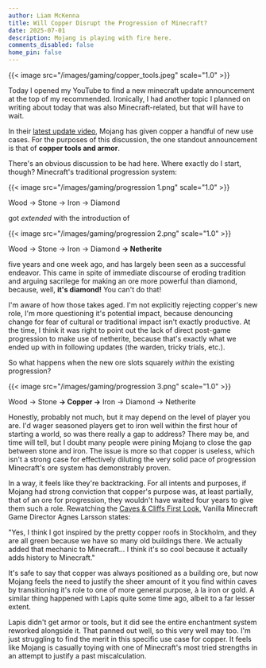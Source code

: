 ```yaml
---
author: Liam McKenna
title: Will Copper Disrupt the Progression of Minecraft?
date: 2025-07-01
description: Mojang is playing with fire here.
comments_disabled: false
home_pin: false
---
```


{{< image src="/images/gaming/copper_tools.jpeg" scale="1.0" >}}

Today I opened my YouTube to find a new minecraft update announcement at the top of my recommended.
Ironically, I had another topic I planned on writing about today that was also Minecraft-related, but that will have to wait.

In their [latest update video](https://www.youtube.com/watch?v=542rY0DQHIM), Mojang has given copper a handful of new use cases.
For the purposes of this discussion, the one standout announcement is that of **copper tools and armor**. 

There's an obvious discussion to be had here. Where exactly do I start, though? Minecraft's traditional progression system: 

{{< image src="/images/gaming/progression 1.png" scale="1.0" >}}

Wood -> Stone -> Iron -> Diamond

got *extended* with the introduction of 

{{< image src="/images/gaming/progression 2.png" scale="1.0" >}}


Wood -> Stone -> Iron -> Diamond **-> Netherite** 

five years and one week ago, and has largely been seen as a successful endeavor. This came in spite of immediate discourse of eroding
tradition and arguing sacrilege for making an ore more powerful than diamond, because, well, **it's diamond!** You can't do that!

I'm aware of how those takes aged. I'm not explicitly rejecting copper's new role, I'm more questioning it's potential impact, because 
denouncing change for fear of cultural or traditional impact isn't exactly productive. At the time, I think it was right to point out the lack
of direct post-game progression to make use of netherite, because that's exactly what we ended up with in following updates (the warden, tricky trials, etc.).

So what happens when the new ore slots squarely *within* the existing progression?

{{< image src="/images/gaming/progression 3.png" scale="1.0" >}}

Wood -> Stone **-> Copper ->** Iron -> Diamond -> Netherite

Honestly, probably not much, but it may depend on the level of player you are. I'd wager seasoned players get to iron well within the first hour of starting a world,
so was there really a gap to address? There may be, and time will tell, but I doubt many people were pining Mojang to close the gap between stone and iron. The issue
is more so that copper is useless, which isn't a strong case for effectively diluting the very solid pace of progression Minecraft's ore system has demonstrably proven.

In a way, it feels like they're backtracking. For all intents and purposes, if Mojang had strong conviction that copper's purpose was, at least partially, that of an ore for progression,
they wouldn't have waited four years to give them such a role. Rewatching the [Caves & Cliffs First Look](https://www.youtube.com/watch?v=DBvZ2Iqmm3M), Vanilla Minecraft Game Director
Agnes Larsson states:

"Yes, I think I got inspired by the pretty copper roofs in Stockholm, and they are all green because we have so many old buildings there. We actually added
that mechanic to Minecraft... I think it's so cool because it actually adds history to Minecraft."

It's safe to say that copper was always positioned as a building ore, but now Mojang feels the need to justify the sheer amount of it you find within caves by transitioning it's role
to one of more general purpose, à la iron or gold. A similar thing happened with Lapis quite some time ago, albeit to a far lesser extent. 

Lapis didn't get armor or tools, but it did see the entire enchantment system reworked alongside it. That panned out well, so this very well may too. 
I'm just struggling to find the merit in this specific use case for copper. It feels like Mojang is casually toying with one of Minecraft's most tried strengths in an attempt to justify a past 
miscalculation.